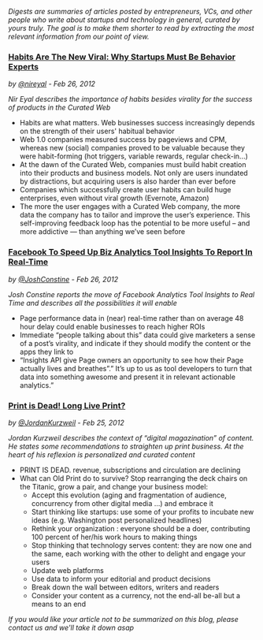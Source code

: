 *Digests are summaries of articles posted by entrepreneurs, VCs, and
other people who write about startups and technology in general, curated
by yours truly. The goal is to make them shorter to read by extracting the most relevant
information from our point of view.*

### [Habits Are The New Viral: Why Startups Must Be Behavior Experts](http://www.nirandfar.com/2012/02/habits-are-new-viral-why-startups-must.html "Source")
*by [@nireyal](https://twitter.com/#!/nireyal) - Feb 26, 2012*


*Nir Eyal describes the importance of habits besides virality for the
success of products in the Curated Web*

* Habits are what matters. Web businesses success increasingly depends on the strength of their users' habitual behavior 
* Web 1.0 companies measured success by pageviews and CPM, whereas new (social) companies proved  to be valuable because they were habit-forming (hot triggers, variable rewards, regular check-in...)
* At the dawn of the Curated Web, companies must build habit creation into their products and business models. Not only are users inundated by distractions, but acquiring users is also harder than ever before
* Companies which successfully create user habits can build huge enterprises, even without viral growth (Evernote, Amazon)
* The more the user engages with a Curated Web company, the more data the company has to tailor and improve the user&rsquo;s experience. This self-improving feedback loop has the potential to be more useful &ndash; and more addictive &mdash; than anything we&rsquo;ve seen before


### [Facebook To Speed Up Biz Analytics Tool Insights To Report In Real-Time](http://techcrunch.com/2012/02/26/facebook-insights-real-time/ "Source")
*by [@JoshConstine](https://twitter.com/#!/joshconstine) - Feb 26, 2012*


*Josh Constine reports the move of Facebook Analytics Tool Insights to
Real Time and describes all the possibilities it will enable*

* Page performance data in (near) real-time rather than on average 48 hour delay could enable businesses to reach higher ROIs
* Immediate &ldquo;people talking about this&rdquo; data could give marketers a sense of a post&rsquo;s virality, and indicate if they should modify the content or the apps they link to
* &ldquo;Insights API give Page owners an opportunity to see how their Page actually lives and breathes&rdquo;.&rdquo; It&rsquo;s up to us as tool developers to turn that data into something awesome and present it in relevant actionable analytics.&rdquo;


### [Print is Dead! Long Live Print?](http://techcrunch.com/2012/02/25/print-is-dead-long-live-print/ "Source")
*by [@JordanKurzweil](https://twitter.com/#!/jordankurzweil) - Feb 25, 2012*


*Jordan Kurzweil describes the context of &ldquo;digital magazination&rdquo; of content. He states some recommendations to straighten up print business. At the heart of his reflexion is personalized and curated content*

* PRINT IS DEAD. revenue, subscriptions and circulation are declining
* What can Old Print do to survive? Stop rearranging the deck chairs on the Titanic, grow a pair, and change your business model:
    * Accept this evolution (aging and fragmentation of audience, concurrency from other digital media ...) and embrace it
    * Start thinking like startups: use some of your profits to incubate new ideas (e.g. Washington post personalized headlines)
    * Rethink your organization : everyone should be a doer, contributing 100 percent of her/his work hours to making things
    * Stop thinking that technology serves content: they are now one and the same, each working with the other to delight and engage your users
    * Update web platforms
    * Use data to inform your editorial and product decisions 
    * Break down the wall between editors, writers and readers
    * Consider your content as a currency, not the end-all be-all but a means to an end



*If you would like your article not to be summarized on this blog,
please contact us and we'll take it down
asap*

